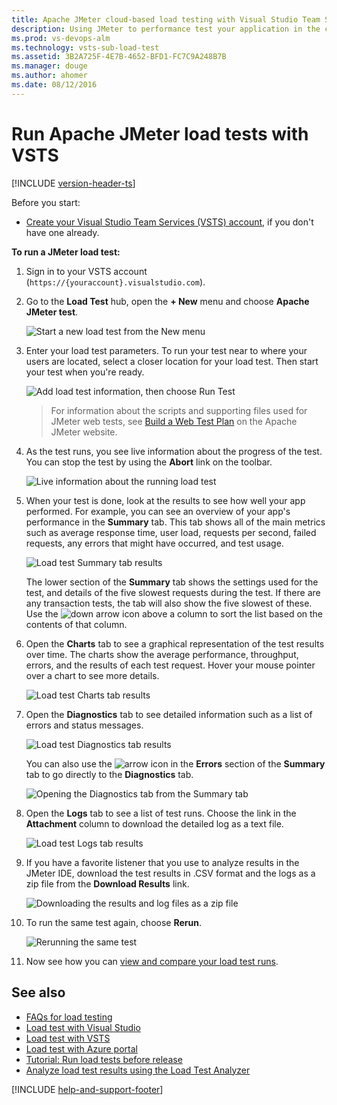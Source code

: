 ```yaml
---
title: Apache JMeter cloud-based load testing with Visual Studio Team Services
description: Using JMeter to performance test your application in the cloud with Visual Studio Team Services
ms.prod: vs-devops-alm
ms.technology: vsts-sub-load-test
ms.assetid: 3B2A725F-4E7B-4652-BFD1-FC7C9A248B7B
ms.manager: douge
ms.author: ahomer
ms.date: 08/12/2016
---
```


# Run Apache JMeter load tests with VSTS

[!INCLUDE [version-header-ts](_shared/version-header-ts.md)]

Before you start:

* [Create your Visual Studio Team Services (VSTS) account](https://www.visualstudio.com/products/visual-studio-team-services-vs), 
  if you don't have one already.

**To run a JMeter load test:**

1. Sign in to your VSTS account (```https://{youraccount}.visualstudio.com```).

1. Go to the **Load Test** hub, open the **+ New**
   menu and choose **Apache JMeter test**.

   ![Start a new load test from the New menu](_img/get-started-jmeter-test/JMeterLoadTestVSO-new-menu-item.png)

1. Enter your load test parameters. To run your test near to where your users are located,
   select a closer location for your load test. Then start your test when you're ready.

   ![Add load test information, then choose Run Test](_img/get-started-jmeter-test/JMeterLoadTestVSO-parameters.png)

   >For information about the scripts and supporting files used for JMeter
   web tests, see [Build a Web Test Plan](http://jmeter.apache.org/usermanual/build-web-test-plan.html)
   on the Apache JMeter website.
 
1. As the test runs, you see live information about the progress
   of the test. You can stop the test by using the **Abort** link on the
   toolbar.

   ![Live information about the running load test](_img/get-started-jmeter-test/JMeterTestVSO-progress.png)

1. When your test is done, look at the results to see how 
   well your app performed. For example, you can see an overview
   of your app's performance in the **Summary** tab.
   This tab shows all of the main metrics such as average response
   time, user load, requests per second, failed requests, any errors
   that might have occurred, and test usage.

   ![Load test Summary tab results](_img/get-started-jmeter-test/JMeterLoadTestVSO-summary-tab.png)
 
   The lower section of the **Summary** tab shows the settings used
   for the test, and details of the five slowest requests during the test.
   If there are any transaction tests, the tab will also show the five slowest of these.
   Use the ![down arrow](_img/_shared/SimpleLoadTestVSO-sort-column.png)
   icon above a column to sort the list based on the contents of that column.

1. Open the **Charts** tab to see a graphical representation of 
   the test results over time. The charts show the average
   performance, throughput, errors, and the results of each test 
   request. Hover your mouse pointer over a chart to 
   see more details. 

   ![Load test Charts tab results](_img/_shared/LoadTestVSO-charts.png)

1. Open the **Diagnostics** tab to see detailed information such as a list
   of errors and status messages.

   ![Load test Diagnostics tab results](_img/get-started-jmeter-test/JMeterLoadTestVSO-diagnostics-tab.png)

   You can also use the ![arrow](_img/_shared/SimpleLoadTestVSO-summary-errors-icon.png)
   icon in the **Errors** section of the **Summary** tab to go directly to the 
   **Diagnostics** tab.

   ![Opening the Diagnostics tab from the Summary tab](_img/_shared/SimpleLoadTestVSO-summary-errors-link.png)

1. Open the **Logs** tab to see a list of test runs. Choose the link in
   the **Attachment** column to download the detailed log as a text file.

   ![Load test Logs tab results](_img/get-started-jmeter-test/JMeterLoadTestVSO-logs-tab.png)

1. If you have a favorite listener that you use to analyze results in
   the JMeter IDE, download the test results in .CSV format and the logs
   as a zip file from the **Download Results** link.

   ![Downloading the results and log files as a zip file](_img/get-started-jmeter-test/JMeterLoadTestVSO-download-results.png)

1. To run the same test again, choose **Rerun**.

   ![Rerunning the same test](_img/get-started-jmeter-test/JMeterLoadTestVSO-rerun-test.png)

1. Now see how you can [view and compare your load test runs](performance-reports.md).

## See also

* [FAQs for load testing](reference-qa.md#jmeter-tests)
* [Load test with Visual Studio](getting-started-with-performance-testing.md) 
* [Load test with VSTS](get-started-simple-cloud-load-test.md) 
* [Load test with Azure portal](app-service-web-app-performance-test.md) 
* [Tutorial: Run load tests before release](run-performance-tests-app-before-release.md) 
* [Analyze load test results using the Load Test Analyzer](https://msdn.microsoft.com/library/ee923686.aspx)

[!INCLUDE [help-and-support-footer](_shared/help-and-support-footer.md)] 
